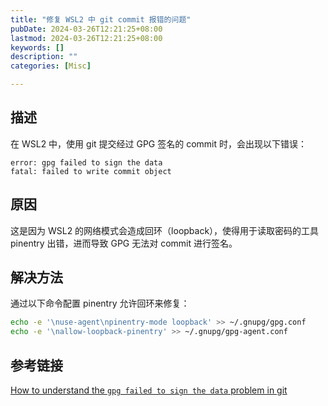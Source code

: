 ```yaml
---
title: "修复 WSL2 中 git commit 报错的问题"
pubDate: 2024-03-26T12:21:25+08:00
lastmod: 2024-03-26T12:21:25+08:00
keywords: []
description: ""
categories: [Misc]

---
```


## 描述

在 WSL2 中，使用 git 提交经过 GPG 签名的 commit 时，会出现以下错误：

```plaintext
error: gpg failed to sign the data
fatal: failed to write commit object
```

## 原因

这是因为 WSL2 的网络模式会造成回环（loopback），使得用于读取密码的工具 pinentry 出错，进而导致 GPG 无法对 commit 进行签名。

## 解决方法

通过以下命令配置 pinentry 允许回环来修复：

```bash
echo -e '\nuse-agent\npinentry-mode loopback' >> ~/.gnupg/gpg.conf
echo -e '\nallow-loopback-pinentry' >> ~/.gnupg/gpg-agent.conf
```

## 参考链接

[How to understand the `gpg failed to sign the data` problem in git](https://gist.github.com/paolocarrasco/18ca8fe6e63490ae1be23e84a7039374 "How to understand the `gpg failed to sign the data` problem in git")